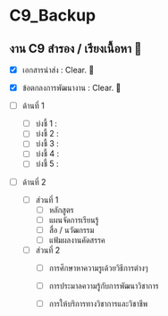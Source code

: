 # C9_Backup
## งาน C9 สำรอง / เรียงเนื้อหา :tada:

  -[x]  เอกสารนำส่ง : Clear. :tada:
  -[x]  ข้อตกลงการพัฒนางาน : Clear. :tada:
  
  -[ ]  ด้านที่ 1 
        -[ ]  บ่งชี้ 1 :
        -[ ]  บ่งชี้ 2 :
        -[ ]  บ่งชี้ 3 :
        -[ ]  บ่งชี้ 4 :
        -[ ]  บ่งชี้ 5 :
        
  -[ ]  ด้านที่ 2
        -[ ]  ส่วนที่ 1
              -[ ]  หลักสูตร
              -[ ]  แผนจัดการเรียนรู้
              -[ ]  สื่อ / นวัฒกรรม
              -[ ]  แฟ้มผลงานคัดสรรค
             
        -[ ]  ส่วนที่ 2
              -[ ]  การศึกษาหาความรูเด้วยวิธีการต่างๆ
              -[ ]  การประมาลความรู้กับการพัฒนาวิชาการ
              -[ ]  การให้บริการทางวิชาการและวิชาชีพ
              
